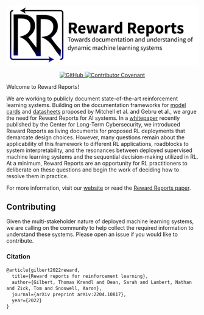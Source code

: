 <p align="center">
    <br>
    <img src="./_assets/reward-reports-banner.png" width="600"/>
    <br>
<p>
<p align="center">
    <a href="https://github.com/RewardReports/reward-reports/blob/main/LICENSE">
        <img alt="GitHub" src="https://img.shields.io/github/license/RewardReports/reward-reports">
    </a>
    <a href="CODE_OF_CONDUCT.md">
        <img alt="Contributor Covenant" src="https://img.shields.io/badge/Contributor%20Covenant-2.0-4baaaa.svg">
    </a>
</p>

Welcome to Reward Reports!

We are working to publicly document state-of-the-art reinforcement learning systems.
Building on the documentation frameworks for [model cards](https://arxiv.org/abs/1810.03993) and [datasheets](https://arxiv.org/abs/1803.09010) proposed by Mitchell et al. and Gebru et al., we argue the need for Reward Reports for AI systems. 
In a [whitepaper](http://arxiv.org/abs/2202.05716) recently published by the Center for Long-Term Cybersecurity, we introduced Reward Reports as living documents for proposed RL deployments that demarcate design choices. 
However, many questions remain about the applicability of this framework to different RL applications, roadblocks to system interpretability, and the resonances between deployed supervised machine learning systems and the sequential decision-making utilized in RL. 
At a minimum, Reward Reports are an opportunity for RL practitioners to deliberate on these questions and begin the work of deciding how to resolve them in practice.

For more information, visit our [website](https://rewardreports.github.io/) or read the [Reward Reports paper](https://arxiv.org/abs/2204.10817).

## Contributing 
Given the multi-stakeholder nature of deployed machine learning systems, we are calling on the community to help collect the required information to understand these systems.
Please open an issue if you would like to contribute.

### Citation

```
@article{gilbert2022reward,
  title={Reward reports for reinforcement learning},
  author={Gilbert, Thomas Krendl and Dean, Sarah and Lambert, Nathan and Zick, Tom and Snoswell, Aaron},
  journal={arXiv preprint arXiv:2204.10817},
  year={2022}
}
```